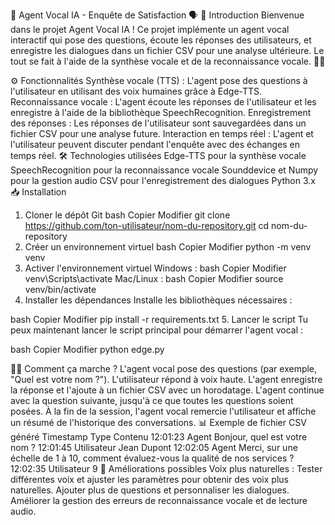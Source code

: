🤖 Agent Vocal IA - Enquête de Satisfaction 🗣️
🚀 Introduction
Bienvenue dans le projet Agent Vocal IA ! Ce projet implémente un agent vocal interactif qui pose des questions, écoute les réponses des utilisateurs, et enregistre les dialogues dans un fichier CSV pour une analyse ultérieure. Le tout se fait à l'aide de la synthèse vocale et de la reconnaissance vocale. 🤖🎤

⚙️ Fonctionnalités
Synthèse vocale (TTS) : L'agent pose des questions à l'utilisateur en utilisant des voix humaines grâce à Edge-TTS.
Reconnaissance vocale : L'agent écoute les réponses de l'utilisateur et les enregistre à l'aide de la bibliothèque SpeechRecognition.
Enregistrement des réponses : Les réponses de l'utilisateur sont sauvegardées dans un fichier CSV pour une analyse future.
Interaction en temps réel : L'agent et l'utilisateur peuvent discuter pendant l'enquête avec des échanges en temps réel.
🛠️ Technologies utilisées
Edge-TTS pour la synthèse vocale
SpeechRecognition pour la reconnaissance vocale
Sounddevice et Numpy pour la gestion audio
CSV pour l'enregistrement des dialogues
Python 3.x
📥 Installation
1. Cloner le dépôt Git
bash
Copier
Modifier
git clone https://github.com/ton-utilisateur/nom-du-repository.git
cd nom-du-repository
2. Créer un environnement virtuel
bash
Copier
Modifier
python -m venv venv
3. Activer l'environnement virtuel
Windows :
bash
Copier
Modifier
venv\Scripts\activate
Mac/Linux :
bash
Copier
Modifier
source venv/bin/activate
4. Installer les dépendances
Installe les bibliothèques nécessaires :

bash
Copier
Modifier
pip install -r requirements.txt
5. Lancer le script
Tu peux maintenant lancer le script principal pour démarrer l'agent vocal :

bash
Copier
Modifier
python edge.py

🧑‍💻 Comment ça marche ?
L'agent vocal pose des questions (par exemple, "Quel est votre nom ?").
L'utilisateur répond à voix haute.
L'agent enregistre la réponse et l'ajoute à un fichier CSV avec un horodatage.
L'agent continue avec la question suivante, jusqu'à ce que toutes les questions soient posées.
À la fin de la session, l'agent vocal remercie l'utilisateur et affiche un résumé de l'historique des conversations.
📊 Exemple de fichier CSV généré
Timestamp	Type	Contenu
12:01:23	Agent	Bonjour, quel est votre nom ?
12:01:45	Utilisateur	Jean Dupont
12:02:05	Agent	Merci, sur une échelle de 1 à 10, comment évaluez-vous la qualité de nos services ?
12:02:35	Utilisateur	9
📑 Améliorations possibles
Voix plus naturelles : Tester différentes voix et ajuster les paramètres pour obtenir des voix plus naturelles.
Ajouter plus de questions et personnaliser les dialogues.
Améliorer la gestion des erreurs de reconnaissance vocale et de lecture audio.
